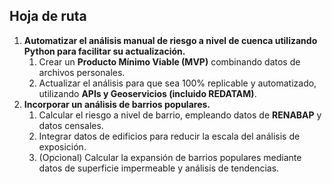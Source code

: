 ## Hoja de ruta

1.  **Automatizar el análisis manual de riesgo a nivel de cuenca utilizando Python para facilitar su actualización.**
    1.  Crear un **Producto Mínimo Viable (MVP)** combinando datos de archivos personales.
    2.  Actualizar el análisis para que sea 100% replicable y automatizado, utilizando **APIs y Geoservicios (incluido REDATAM)**.
2.  **Incorporar un análisis de barrios populares.**
    1.  Calcular el riesgo a nivel de barrio, empleando datos de **RENABAP** y datos censales.
    2.  Integrar datos de edificios para reducir la escala del análisis de exposición.
    3.  (Opcional) Calcular la expansión de barrios populares mediante datos de superficie impermeable y análisis de tendencias.